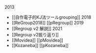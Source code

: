 
2013
- [[自作電子的KJ法ツールgrouping]]
2018
- [[ReGroup2018]] [[pRegroup]]
2019
- [[Regroup v2 解説]]
2021
- [[Regroup v2振り返り]]
- [[Movidea]] [[pMovidea]]
- [[Kozaneba]] [[pKozaneba]]
